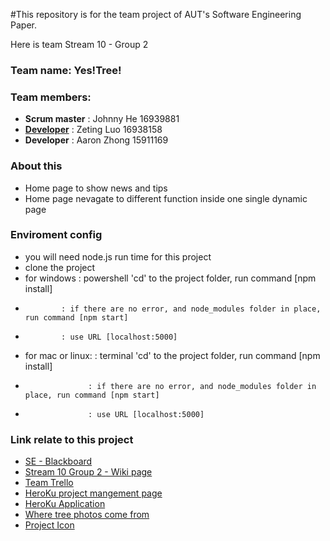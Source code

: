 #This repository is for the team project of AUT's Software Engineering Paper.

Here is team Stream 10 - Group 2

### Team name: Yes!Tree!

### Team members: 
* **Scrum master** : Johnny He 16939881
* [**Developer**](https://www.linkedin.com/in/zeting-tim-luo-30007515b/) : Zeting Luo 16938158 
* **Developer** : Aaron Zhong 15911169

### About this 

* Home page to show news and tips
* Home page nevagate to different function inside one single dynamic page

### Enviroment config

* you will need node.js run time for this project
* clone the project
* for windows : powershell 'cd' to the project folder, run command [npm install]
*             : if there are no error, and node_modules folder in place, run command [npm start]
*             : use URL [localhost:5000]
* for mac or linux: : terminal 'cd' to the project folder, run command [npm install]
*                   : if there are no error, and node_modules folder in place, run command [npm start]
*                   : use URL [localhost:5000]

### Link relate to this project
* [SE - Blackboard](https://blackboard.aut.ac.nz/webapps/blackboard/execute/announcement?method=search&context=course_entry&course_id=_91293_1&handle=announcements_entry&mode=view)
* [Stream 10 Group 2 - Wiki page](https://blackboard.aut.ac.nz/webapps/blackboard/execute/modulepage/viewGroup?course_id=_91293_1&group_id=_122817_1)
* [Team Trello](https://trello.com/b/y3VZNQJ1/plantatree)
* [HeroKu project mangement page](https://dashboard.heroku.com/apps/test-es2)
* [HeroKu Application](https://test-es2.herokuapp.com/)
* [Where tree photos come from](https://www.google.com/search?q=tree&source=lnms&tbm=isch&sa=X&ved=0ahUKEwiysZmk46jiAhWW63MBHe1KCyoQ_AUIDigB&biw=1620&bih=970)
* [Project Icon](https://images.app.goo.gl/1ZNLWEZDXBSxBjFS8)